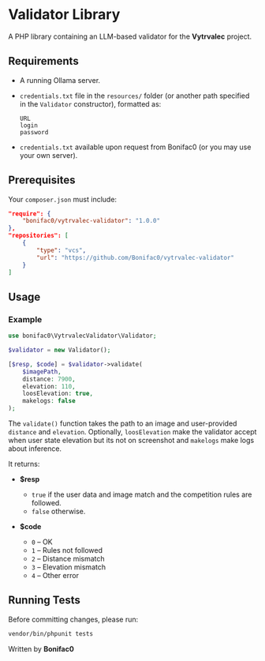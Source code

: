 # Validator Library

A PHP library containing an LLM-based validator for the **Vytrvalec** project.

## Requirements

- A running Ollama server.
- `credentials.txt` file in the `resources/` folder (or another path specified in the `Validator` constructor), formatted as:

  ```
  URL
  login
  password
  ```

- `credentials.txt` available upon request from Bonifac0 (or you may use your own server).

## Prerequisites

Your `composer.json` must include:

```json
"require": {
    "bonifac0/vytrvalec-validator": "1.0.0"
},
"repositories": [
    {
        "type": "vcs",
        "url": "https://github.com/Bonifac0/vytrvalec-validator"
    }
]
```

## Usage

### Example

```php
use bonifac0\VytrvalecValidator\Validator;

$validator = new Validator();

[$resp, $code] = $validator->validate(
    $imagePath,
    distance: 7900,
    elevation: 110,
    loosElevation: true,
    makelogs: false
);
```

The `validate()` function takes the path to an image and user-provided `distance` and `elevation`. Optionally, `loosElevation` make the validator accept when user state elevation but its not on screenshot and `makelogs` make logs about inference.

It returns:

- **$resp**
  - `true` if the user data and image match and the competition rules are followed.
  - `false` otherwise.

- **$code**
  - `0` – OK  
  - `1` – Rules not followed  
  - `2` – Distance mismatch  
  - `3` – Elevation mismatch  
  - `4` – Other error

## Running Tests

Before committing changes, please run:

```bash
vendor/bin/phpunit tests
```

Written by **Bonifac0**
